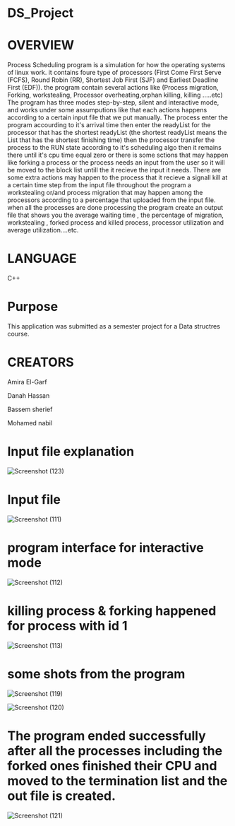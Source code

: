 # DS_Project

# OVERVIEW
Process Scheduling program is a simulation for how the operating systems of linux work.
it contains foure type of processors (First Come First Serve (FCFS), Round Robin (RR), Shortest Job First (SJF) and Earliest Deadline First (EDF)). the program contain several actions like (Process migration, Forking, workstealing, Processor overheating,orphan killing, killing .....etc)
The program has three modes step-by-step, silent and interactive mode, and works under some assumputions like that each actions happens according to a certain input file that we put manually.
The process enter the program accourding to it's arrival time then enter the readyList for the processor that has the shortest readyList (the shortest readyList means the List that has the shortest finishing time) then the processor transfer the process to the RUN state according to it's scheduling algo then it remains there until it's cpu time equal zero or there is some sctions that may happen like forking a process or the process needs an input from the user so it will be moved to the block list untill the it recieve the input it needs. There are some extra actions may happen to the process that it recieve a signall kill at a certain time step from the input file throughout the program a workstealing or/and process migration that may happen among the processors according to a percentage that uploaded from the input file. when all the processes are done processing the program create an output file that shows you the average waiting time , the percentage of migration, workstealing , forked process and killed process, processor utilization and average utilization....etc.

# LANGUAGE
C++
# Purpose
This application was submitted as a semester project for a Data structres course.
# CREATORS
 Amira El-Garf
 
 Danah Hassan
 
 Bassem sherief
 
 Mohamed nabil


#  Input file explanation
![Screenshot (123)](https://github.com/amiraelgarf/DS_Project/assets/127895527/61886d19-d2cc-4b79-a790-d38c78fdcc9f)


# Input file

![Screenshot (111)](https://github.com/amiraelgarf/DS_Project/assets/127895527/2618cb66-57c5-4229-a52c-0a2b50417722)

# program interface for interactive mode

![Screenshot (112)](https://github.com/amiraelgarf/DS_Project/assets/127895527/976dd8e7-48d7-4963-83ce-6cd6c8fdc2ba)

# killing process & forking happened for process with id 1

![Screenshot (113)](https://github.com/amiraelgarf/DS_Project/assets/127895527/dd180ab4-7f09-467d-a11c-8ae568b32122)

# some shots from the program

![Screenshot (119)](https://github.com/amiraelgarf/DS_Project/assets/127895527/a6d15ae0-ea62-417f-9b72-10b11c5d4be5)

![Screenshot (120)](https://github.com/amiraelgarf/DS_Project/assets/127895527/e3906931-47b7-4799-a550-e55261f2a235)

# The program ended successfully after all the processes including the forked ones finished their CPU and moved to the termination list and the out file is created.
![Screenshot (121)](https://github.com/amiraelgarf/DS_Project/assets/127895527/a632496d-49e2-4dbc-9ace-772b051c7020)

